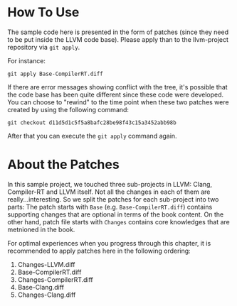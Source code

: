 # How To Use
The sample code here is presented in the form of patches
(since they need to be put inside the LLVM code base). Please apply than to
the llvm-project repository via `git apply`.

For instance:
```
git apply Base-CompilerRT.diff
```

If there are error messages showing conflict with the tree, it's possible that
the code base has been quite different since these code were developed. You can
choose to "rewind" to the time point when these two patches were created by using
the following command:
```
git checkout d11d5d1c5f5a8bafc28be98f43c15a3452abb98b
```
After that you can execute the `git apply` command again.

# About the Patches
In this sample project, we touched three sub-projects in LLVM: Clang, Compiler-RT and LLVM itself.
Not all the changes in each of them are really...interesting. So we split the patches for each sub-project
into two parts: The patch starts with `Base` (e.g. `Base-CompilerRT.diff`) contains supporting changes that
are optional in terms of the book content. On the other hand, patch file starts with `Changes` contains core
knowledges that are metnioned in the book.

For optimal experiences when you progress through this chapter, it is recommended to apply patches here
in the following ordering:
 1. Changes-LLVM.diff
 2. Base-CompilerRT.diff
 3. Changes-CompilerRT.diff
 4. Base-Clang.diff
 5. Changes-Clang.diff

